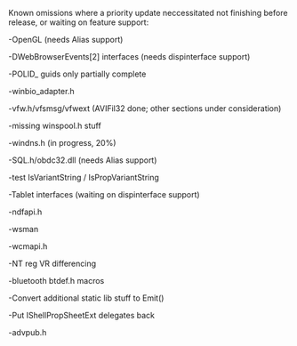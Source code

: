 Known omissions where a priority update neccessitated not finishing 
before release, or waiting on feature support:

-OpenGL (needs Alias support)

-DWebBrowserEvents[2] interfaces (needs dispinterface support)

-POLID_ guids only partially complete

-winbio_adapter.h
 
-vfw.h/vfsmsg/vfwext (AVIFil32 done; other sections under consideration)

-missing winspool.h stuff

-windns.h (in progress, 20%)

-SQL.h/obdc32.dll (needs Alias support)

-test IsVariantString / IsPropVariantString

-Tablet interfaces (waiting on dispinterface support)

-ndfapi.h

-wsman

-wcmapi.h

-NT reg VR differencing

-bluetooth btdef.h macros

-Convert additional static lib stuff to Emit()

-Put IShellPropSheetExt delegates back

 
-advpub.h
